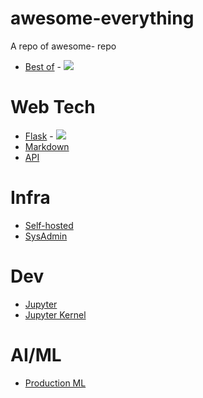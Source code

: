 # awesome-everything
A repo of awesome- repo
- [Best of](https://github.com/best-of-lists/best-of) - ![](https://img.shields.io/github/stars/best-of-lists/best-of.svg?style=social)


# Web Tech
- [Flask](https://github.com/humiaozuzu/awesome-flask) - ![](https://img.shields.io/github/stars/best-of-lists/best-of.svg?style=social)
- [Markdown](https://github.com/matiassingers/awesome-readme)
- [API](https://github.com/public-apis/public-apis)

# Infra
- [Self-hosted](https://github.com/awesome-selfhosted/awesome-selfhosted)
- [SysAdmin](https://github.com/kahun/awesome-sysadmin)

# Dev
- [Jupyter](https://github.com/markusschanta/awesome-jupyter)
- [Jupyter Kernel](https://github.com/jupyter/jupyter/wiki/Jupyter-kernels)

# AI/ML
- [Production ML](https://github.com/EthicalML/awesome-production-machine-learning)

